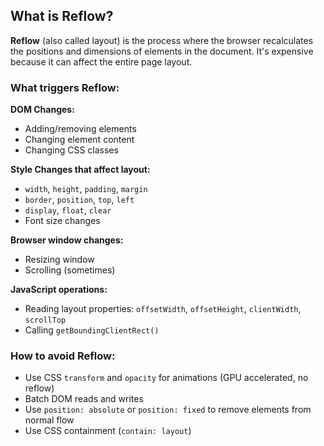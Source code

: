 ## What is Reflow?

**Reflow** (also called layout) is the process where the browser recalculates the positions and dimensions of elements in the document. It's expensive because it can affect the entire page layout.

### What triggers Reflow:

**DOM Changes:**

- Adding/removing elements
- Changing element content
- Changing CSS classes

**Style Changes that affect layout:**

- `width`, `height`, `padding`, `margin`
- `border`, `position`, `top`, `left`
- `display`, `float`, `clear`
- Font size changes

**Browser window changes:**

- Resizing window
- Scrolling (sometimes)

**JavaScript operations:**

- Reading layout properties: `offsetWidth`, `offsetHeight`, `clientWidth`, `scrollTop`
- Calling `getBoundingClientRect()`

### How to avoid Reflow:

- Use CSS `transform` and `opacity` for animations (GPU accelerated, no reflow)
- Batch DOM reads and writes
- Use `position: absolute` or `position: fixed` to remove elements from normal flow
- Use CSS containment (`contain: layout`)
